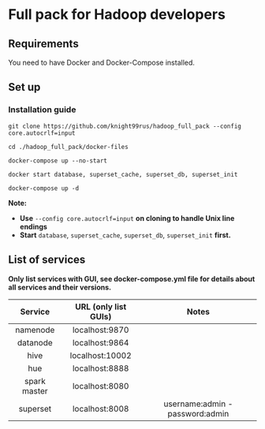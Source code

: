 # Full pack for Hadoop developers
## Requirements
You need to have Docker and Docker-Compose installed.

## Set up
### Installation guide

	
	git clone https://github.com/knight99rus/hadoop_full_pack --config core.autocrlf=input

 	cd ./hadoop_full_pack/docker-files

	docker-compose up --no-start

	docker start database, superset_cache, superset_db, superset_init

	docker-compose up -d

**Note:** 
* **Use** `--config core.autocrlf=input` **on cloning to handle Unix line endings**
* **Start** `database`, `superset_cache`, `superset_db`, `superset_init` **first.**
## List of services 
**Only list services with GUI, see docker-compose.yml file for details about all services and their versions.**

Service|URL (only list GUIs)|Notes|
| :---:   | :---: | :---: |
namenode|localhost:9870||
datanode|localhost:9864||
hive|localhost:10002||
hue|localhost:8888||
spark master|localhost:8080||
superset|localhost:8008|username:admin - password:admin|




